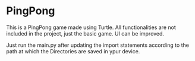 # PingPong

This is a PingPong game made using Turtle. All functionalities are not included in the project, just the basic game. UI can be improved.

Just run the main.py after updating the import statements according to the path at which the Directories are saved in ypur device.
